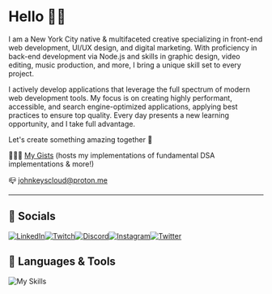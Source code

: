 # Hello ✌🏽
I am a New York City native & multifaceted creative specializing in front-end web development, UI/UX design, and digital marketing. With proficiency in back-end development via Node.js and skills in graphic design, video editing, music production, and more, I bring a unique skill set to every project.

I actively develop applications that leverage the full spectrum of modern web development tools. My focus is on creating highly performant, accessible, and search engine-optimized applications, applying best practices to ensure top quality. Every day presents a new learning opportunity, and I take full advantage.

Let's create something amazing together 💭

👨🏽‍💻 [My Gists](https://gist.github.com/JohnKeysCloud) (hosts my implementations of fundamental DSA implementations & more!)

📪 [johnkeyscloud@proton.me](mailto:johnkeyscloud@proton.me?subject=[GitHub])

---

## 📱 Socials
[![LinkedIn](https://img.shields.io/badge/LinkedIn-0077B5?style=for-the-badge&logo=linkedin&logoColor=white)](https://www.linkedin.com/in/johnkeyscloud/)[![Twitch](https://img.shields.io/badge/Twitch-9146FF?style=for-the-badge&logo=twitch&logoColor=white)](https://www.twitch.tv/cycl0n3_nyc)[![Discord](https://img.shields.io/badge/Discord-7289DA?style=for-the-badge&logo=discord&logoColor=white)](https://discord.gg/sMuXrzpKv3)[![Instagram](https://img.shields.io/badge/Instagram-E4405F?style=for-the-badge&logo=instagram&logoColor=white)](https://www.instagram.com/johnkeyscloud/)[![Twitter](https://img.shields.io/badge/Twitter-1DA1F2?style=for-the-badge&logo=twitter&logoColor=white)](https://twitter.com/JohnKeysCloud)

## 🚀 Languages & Tools
![My Skills](https://skillicons.dev/icons?i=html,css,javascript,sass,bootstrap,webpack,nodejs,jest,git,github,discord,vscode,vim)
